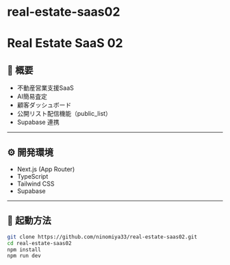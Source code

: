 # real-estate-saas02

# Real Estate SaaS 02

## 🚀 概要

- 不動産営業支援SaaS
- AI簡易査定
- 顧客ダッシュボード
- 公開リスト配信機能（public_list）
- Supabase 連携

---

## ⚙️ 開発環境

- Next.js (App Router)
- TypeScript
- Tailwind CSS
- Supabase

---

## 🔧 起動方法

```bash
git clone https://github.com/ninomiya33/real-estate-saas02.git
cd real-estate-saas02
npm install
npm run dev
